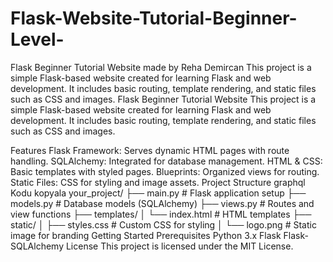 # Flask-Website-Tutorial-Beginner-Level-
Flask Beginner Tutorial Website made by Reha Demircan 
This project is a simple Flask-based website created for learning Flask and web development. It includes basic routing, template rendering, and static files such as CSS and images.
Flask Beginner Tutorial Website
This project is a simple Flask-based website created for learning Flask and web development. It includes basic routing, template rendering, and static files such as CSS and images.

Features
Flask Framework: Serves dynamic HTML pages with route handling.
SQLAlchemy: Integrated for database management.
HTML & CSS: Basic templates with styled pages.
Blueprints: Organized views for routing.
Static Files: CSS for styling and image assets.
Project Structure
graphql
Kodu kopyala
your_project/
├── main.py            # Flask application setup
├── models.py          # Database models (SQLAlchemy)
├── views.py           # Routes and view functions
├── templates/
│   └── index.html     # HTML templates
├── static/
│   ├── styles.css     # Custom CSS for styling
│   └── logo.png       # Static image for branding
Getting Started
Prerequisites
Python 3.x
Flask
Flask-SQLAlchemy
License
This project is licensed under the MIT License.

